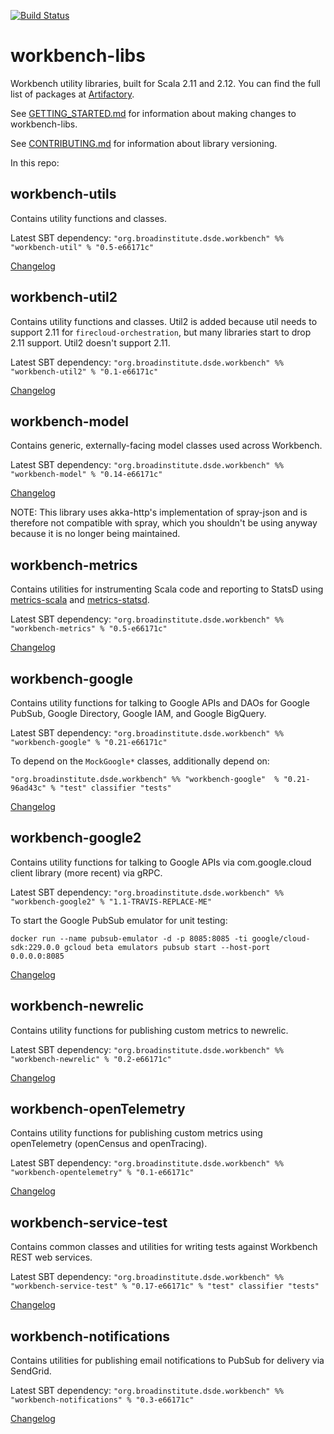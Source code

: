 [![Build Status](https://travis-ci.org/broadinstitute/workbench-libs.svg?branch=develop)](https://travis-ci.org/broadinstitute/workbench-libs)

# workbench-libs
Workbench utility libraries, built for Scala 2.11 and 2.12. You can find the full list of packages at [Artifactory](https://broadinstitute.jfrog.io/broadinstitute/webapp/#/artifacts/browse/tree/General/libs-release-local/org/broadinstitute/dsde/workbench/).

See [GETTING_STARTED.md](GETTING_STARTED.md) for information about making changes to workbench-libs.

See [CONTRIBUTING.md](CONTRIBUTING.md) for information about library versioning.

In this repo:

## workbench-utils

Contains utility functions and classes.

Latest SBT dependency: `"org.broadinstitute.dsde.workbench" %% "workbench-util" % "0.5-e66171c"`

[Changelog](util/CHANGELOG.md)

## workbench-util2

Contains utility functions and classes. Util2 is added because util needs to support 2.11 for `firecloud-orchestration`,
but many libraries start to drop 2.11 support. Util2 doesn't support 2.11.

Latest SBT dependency: `"org.broadinstitute.dsde.workbench" %% "workbench-util2" % "0.1-e66171c"`

[Changelog](util2/CHANGELOG.md)

## workbench-model

Contains generic, externally-facing model classes used across Workbench.

Latest SBT dependency: `"org.broadinstitute.dsde.workbench" %% "workbench-model" % "0.14-e66171c"`

[Changelog](model/CHANGELOG.md)

NOTE: This library uses akka-http's implementation of spray-json and is therefore not compatible with spray, which you shouldn't be using anyway because it is no longer being maintained.

## workbench-metrics

Contains utilities for instrumenting Scala code and reporting to StatsD using [metrics-scala](https://github.com/erikvanoosten/metrics-scala) and [metrics-statsd](https://github.com/ReadyTalk/metrics-statsd).

Latest SBT dependency: `"org.broadinstitute.dsde.workbench" %% "workbench-metrics" % "0.5-e66171c"`

[Changelog](metrics/CHANGELOG.md)

## workbench-google

Contains utility functions for talking to Google APIs and DAOs for Google PubSub, Google Directory, Google IAM, and Google BigQuery. 

Latest SBT dependency: `"org.broadinstitute.dsde.workbench" %% "workbench-google" % "0.21-e66171c"`

To depend on the `MockGoogle*` classes, additionally depend on:

`"org.broadinstitute.dsde.workbench" %% "workbench-google"  % "0.21-96ad43c" % "test" classifier "tests"`

[Changelog](google/CHANGELOG.md)

## workbench-google2

Contains utility functions for talking to Google APIs via com.google.cloud client library (more recent) via gRPC. 

Latest SBT dependency: `"org.broadinstitute.dsde.workbench" %% "workbench-google2" % "1.1-TRAVIS-REPLACE-ME"`

To start the Google PubSub emulator for unit testing:

`docker run --name pubsub-emulator -d -p 8085:8085 -ti google/cloud-sdk:229.0.0 gcloud beta emulators pubsub start --host-port 0.0.0.0:8085`

[Changelog](google2/CHANGELOG.md)

## workbench-newrelic

Contains utility functions for publishing custom metrics to newrelic. 

Latest SBT dependency: `"org.broadinstitute.dsde.workbench" %% "workbench-newrelic" % "0.2-e66171c"`

[Changelog](newrelic/CHANGELOG.md)

## workbench-openTelemetry

Contains utility functions for publishing custom metrics using openTelemetry (openCensus and openTracing). 

Latest SBT dependency: `"org.broadinstitute.dsde.workbench" %% "workbench-opentelemetry" % "0.1-e66171c"`

[Changelog](newrelic/CHANGELOG.md)

## workbench-service-test

Contains common classes and utilities for writing tests against Workbench REST web services.

Latest SBT dependency: `"org.broadinstitute.dsde.workbench" %% "workbench-service-test" % "0.17-e66171c" % "test" classifier "tests"`

[Changelog](serviceTest/CHANGELOG.md)

## workbench-notifications

Contains utilities for publishing email notifications to PubSub for delivery via SendGrid.

Latest SBT dependency: `"org.broadinstitute.dsde.workbench" %% "workbench-notifications" % "0.3-e66171c"`

[Changelog](notifications/CHANGELOG.md)
